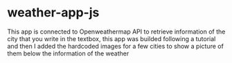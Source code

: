 # weather-app-js

This app is connected to Openweathermap API to retrieve information of the city that you write in the textbox, this app was builded following a tutorial and then I added the hardcoded images for a few cities to show a picture of them below the information of the weather
